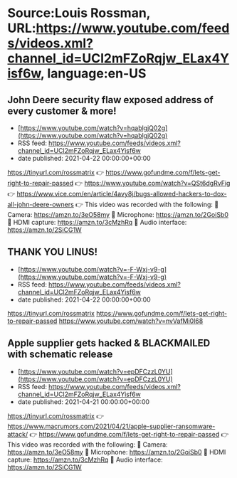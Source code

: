 # Source:Louis Rossman, URL:https://www.youtube.com/feeds/videos.xml?channel_id=UCl2mFZoRqjw_ELax4Yisf6w, language:en-US

## John Deere security flaw exposed address of every customer & more!
 - [https://www.youtube.com/watch?v=hqablgjQ02g](https://www.youtube.com/watch?v=hqablgjQ02g)
 - RSS feed: https://www.youtube.com/feeds/videos.xml?channel_id=UCl2mFZoRqjw_ELax4Yisf6w
 - date published: 2021-04-22 00:00:00+00:00

https://tinyurl.com/rossmatrix
👉 https://www.gofundme.com/f/lets-get-right-to-repair-passed
👉 https://www.youtube.com/watch?v=QSt6dgRvFig
👉 https://www.vice.com/en/article/4avy8j/bugs-allowed-hackers-to-dox-all-john-deere-owners
👉 This video was recorded with the following:
🔵 Camera: https://amzn.to/3eO58my
🔵 Microphone: https://amzn.to/2GoiSb0
🔵 HDMI capture: https://amzn.to/3cMzhRq
🔵 Audio interface: https://amzn.to/2SiCG1W

## THANK YOU LINUS!
 - [https://www.youtube.com/watch?v=-F-Wxj-v9-g](https://www.youtube.com/watch?v=-F-Wxj-v9-g)
 - RSS feed: https://www.youtube.com/feeds/videos.xml?channel_id=UCl2mFZoRqjw_ELax4Yisf6w
 - date published: 2021-04-22 00:00:00+00:00

https://tinyurl.com/rossmatrix
https://www.gofundme.com/f/lets-get-right-to-repair-passed
https://www.youtube.com/watch?v=nvVafMi0l68

## Apple supplier gets hacked & BLACKMAILED with schematic release
 - [https://www.youtube.com/watch?v=epDFCzzL0YU](https://www.youtube.com/watch?v=epDFCzzL0YU)
 - RSS feed: https://www.youtube.com/feeds/videos.xml?channel_id=UCl2mFZoRqjw_ELax4Yisf6w
 - date published: 2021-04-21 00:00:00+00:00

https://tinyurl.com/rossmatrix
👉 https://www.macrumors.com/2021/04/21/apple-supplier-ransomware-attack/
👉 https://www.gofundme.com/f/lets-get-right-to-repair-passed
👉 This video was recorded with the following:
🔵 Camera: https://amzn.to/3eO58my
🔵 Microphone: https://amzn.to/2GoiSb0
🔵 HDMI capture: https://amzn.to/3cMzhRq
🔵 Audio interface: https://amzn.to/2SiCG1W

